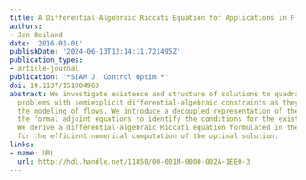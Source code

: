 ```yaml
---
title: A Differential-Algebraic Riccati Equation for Applications in Flow Control
authors:
- Jan Heiland
date: '2016-01-01'
publishDate: '2024-06-13T12:14:11.721495Z'
publication_types:
- article-journal
publication: '*SIAM J. Control Optim.*'
doi: 10.1137/151004963
abstract: We investigate existence and structure of solutions to quadratic control
  problems with semiexplicit differential-algebraic constraints as they appear in
  the modeling of flows. We introduce a decoupled representation of the state and
  the formal adjoint equations to identify the conditions for the existence of solutions.
  We derive a differential-algebraic Riccati equation formulated in the original coefficients
  for the efficient numerical computation of the optimal solution.
links:
- name: URL
  url: http://hdl.handle.net/11858/00-001M-0000-002A-1EE0-3
---
```

